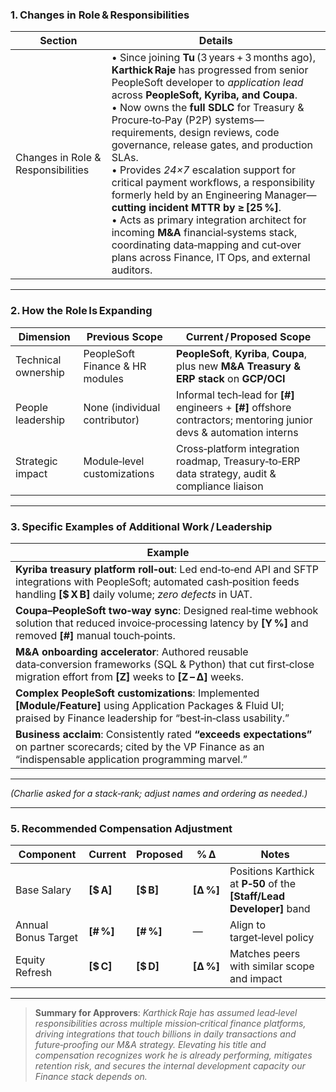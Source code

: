 ### 1. Changes in Role & Responsibilities

| Section                            | Details                                                                                                                                                                                                                                                                                                                                                                                                                                                                                                                                                                                                                                                                                                          |
| ---------------------------------- | ---------------------------------------------------------------------------------------------------------------------------------------------------------------------------------------------------------------------------------------------------------------------------------------------------------------------------------------------------------------------------------------------------------------------------------------------------------------------------------------------------------------------------------------------------------------------------------------------------------------------------------------------------------------------------------------------------------------- |
| Changes in Role & Responsibilities | • Since joining **Tu** (3 years + 3 months ago), **Karthick Raje** has progressed from senior PeopleSoft developer to *application lead* across **PeopleSoft, Kyriba, and Coupa**.<br>• Now owns the **full SDLC** for Treasury & Procure‑to‑Pay (P2P) systems—requirements, design reviews, code governance, release gates, and production SLAs.<br>• Provides *24×7* escalation support for critical payment workflows, a responsibility formerly held by an Engineering Manager—**cutting incident MTTR by ≥ \[25 %]**.<br>• Acts as primary integration architect for incoming **M\&A** financial‑systems stack, coordinating data‑mapping and cut‑over plans across Finance, IT Ops, and external auditors. |

---

### 2. How the Role Is Expanding

| Dimension           | Previous Scope                  | Current / Proposed Scope                                                                                              |
| ------------------- | ------------------------------- | --------------------------------------------------------------------------------------------------------------------- |
| Technical ownership | PeopleSoft Finance & HR modules | **PeopleSoft**, **Kyriba**, **Coupa**, plus new **M\&A Treasury & ERP stack** on **GCP/OCI**                          |
| People leadership   | None (individual contributor)   | Informal tech‑lead for **\[#]** engineers + **\[#]** offshore contractors; mentoring junior devs & automation interns |
| Strategic impact    | Module‑level customizations     | Cross‑platform integration roadmap, Treasury‑to‑ERP data strategy, audit & compliance liaison                         |

---

### 3. Specific Examples of Additional Work / Leadership

| Example                                                                                                                                                                                    |
| ------------------------------------------------------------------------------------------------------------------------------------------------------------------------------------------ |
| **Kyriba treasury platform roll‑out**: Led end‑to‑end API and SFTP integrations with PeopleSoft; automated cash‑position feeds handling **\[\$ X B]** daily volume; *zero defects* in UAT. |
| **Coupa–PeopleSoft two‑way sync**: Designed real‑time webhook solution that reduced invoice‑processing latency by **\[Y %]** and removed **\[#]** manual touch‑points.                     |
| **M\&A onboarding accelerator**: Authored reusable data‑conversion frameworks (SQL & Python) that cut first‑close migration effort from **\[Z]** weeks to **\[Z – Δ]** weeks.              |
| **Complex PeopleSoft customizations**: Implemented **\[Module/Feature]** using Application Packages & Fluid UI; praised by Finance leadership for “best‑in‑class usability.”               |
| **Business acclaim**: Consistently rated **“exceeds expectations”** on partner scorecards; cited by the VP Finance as an “indispensable application programming marvel.”                   |

---

*(Charlie asked for a stack‑rank; adjust names and ordering as needed.)*

---

### 5. Recommended Compensation Adjustment

| Component           | Current     | Proposed    | % Δ        | Notes                                                                  |
| ------------------- | ----------- | ----------- | ---------- | ---------------------------------------------------------------------- |
| Base Salary         | **\[\$ A]** | **\[\$ B]** | **\[Δ %]** | Positions Karthick at **P‑50** of the **\[Staff/Lead Developer]** band |
| Annual Bonus Target | **\[# %]**  | **\[# %]**  | —          | Align to target‑level policy                                           |
| Equity Refresh      | **\[\$ C]** | **\[\$ D]** | **\[Δ %]** | Matches peers with similar scope and impact                            |

---

> **Summary for Approvers**: *Karthick Raje has assumed lead‑level responsibilities across multiple mission‑critical finance platforms, driving integrations that touch billions in daily transactions and future‑proofing our M\&A strategy. Elevating his title and compensation recognizes work he is already performing, mitigates retention risk, and secures the internal development capacity our Finance stack depends on.*
